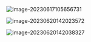 ![image-20230617105656731](Y:\github_local\notebook\项目评估\FPD-LINK\.硬件结构.assets\image-20230617105656731.png)

![image-20230620142023572](Y:\github_local\notebook\项目评估\FPD-LINK\.硬件结构.assets\image-20230620142023572.png)

![image-20230620142038327](Y:\github_local\notebook\项目评估\FPD-LINK\.硬件结构.assets\image-20230620142038327.png)